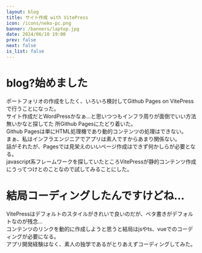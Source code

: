 ```yaml
---
layout: blog
title: サイト作成 with VitePress
icon: /icons/neko-pc.png
banner: /banners/laptop.jpg
date: 2024/06/10 19:00
prev: false
next: false
is_list: false
---
```


# blog?始めました
ポートフォリオの作成をしたく、いろいろ検討してGithub Pages on VitePressで行うことになった。  
サイト作成だとWordPressかなぁ...と思いつつもインフラ周りが面倒でいい方法無いかなと探してた
所Github Pagesにたどり着いた。  
Github Pagesは単にHTML処理機であり動的コンテンツの処理はできない。  
まぁ、私はインフラエンジニアでアプリは素人ですからあまり関係ない。  
話がそれたが、Pagesでは見栄えのいいページ作成はできず何かしらが必要となる。  
javascript系フレームワークを探していたところVitePressが静的コンテンツ作成にうってつけとのことなので試してみることにした。  

# 結局コーディングしたんですけどね...
VitePressはデフォルトのスタイルがきれいで良いのだが、ベタ書きがデフォルトなのが残念...  
コンテンツのリンクを動的に作成しようと思うと結局はjsやts、vueでのコーディングが必要になる。  
アプリ開発経験はなく、素人の独学であるがとりあえずコーディングしてみた。  
